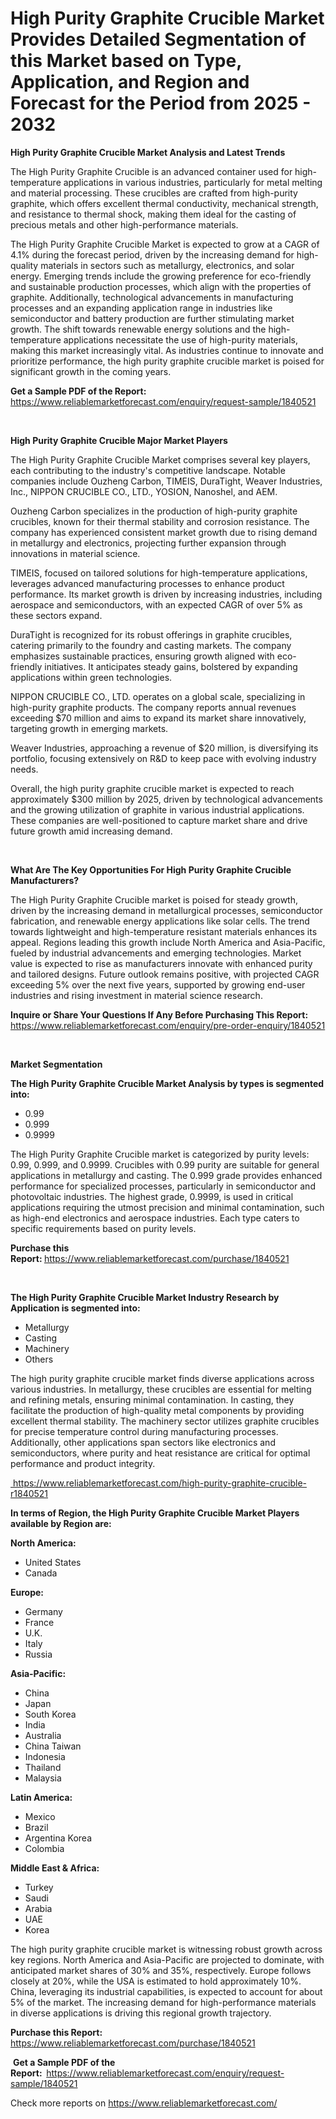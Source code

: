 <p><h1>High Purity Graphite Crucible Market Provides Detailed Segmentation of this Market based on Type, Application, and Region and Forecast for the Period from 2025 - 2032</h1></p><p><strong>High Purity Graphite Crucible Market Analysis and Latest Trends</strong></p>
<p><p>The High Purity Graphite Crucible is an advanced container used for high-temperature applications in various industries, particularly for metal melting and material processing. These crucibles are crafted from high-purity graphite, which offers excellent thermal conductivity, mechanical strength, and resistance to thermal shock, making them ideal for the casting of precious metals and other high-performance materials.</p><p>The High Purity Graphite Crucible Market is expected to grow at a CAGR of 4.1% during the forecast period, driven by the increasing demand for high-quality materials in sectors such as metallurgy, electronics, and solar energy. Emerging trends include the growing preference for eco-friendly and sustainable production processes, which align with the properties of graphite. Additionally, technological advancements in manufacturing processes and an expanding application range in industries like semiconductor and battery production are further stimulating market growth. The shift towards renewable energy solutions and the high-temperature applications necessitate the use of high-purity materials, making this market increasingly vital. As industries continue to innovate and prioritize performance, the high purity graphite crucible market is poised for significant growth in the coming years.</p></p>
<p><strong>Get a Sample PDF of the Report:&nbsp;</strong> <a href="https://www.reliablemarketforecast.com/enquiry/request-sample/1840521?utm_campaign=2516&utm_medium=2&utm_source=Github&utm_content=ia&utm_term=01042025&utm_id=high-purity-graphite-crucible">https://www.reliablemarketforecast.com/enquiry/request-sample/1840521</a></p>
<p>&nbsp;</p>
<p><strong>High Purity Graphite Crucible Major Market Players</strong></p>
<p><p>The High Purity Graphite Crucible Market comprises several key players, each contributing to the industry's competitive landscape. Notable companies include Ouzheng Carbon, TIMEIS, DuraTight, Weaver Industries, Inc., NIPPON CRUCIBLE CO., LTD., YOSION, Nanoshel, and AEM. </p><p>Ouzheng Carbon specializes in the production of high-purity graphite crucibles, known for their thermal stability and corrosion resistance. The company has experienced consistent market growth due to rising demand in metallurgy and electronics, projecting further expansion through innovations in material science.</p><p>TIMEIS, focused on tailored solutions for high-temperature applications, leverages advanced manufacturing processes to enhance product performance. Its market growth is driven by increasing industries, including aerospace and semiconductors, with an expected CAGR of over 5% as these sectors expand.</p><p>DuraTight is recognized for its robust offerings in graphite crucibles, catering primarily to the foundry and casting markets. The company emphasizes sustainable practices, ensuring growth aligned with eco-friendly initiatives. It anticipates steady gains, bolstered by expanding applications within green technologies.</p><p>NIPPON CRUCIBLE CO., LTD. operates on a global scale, specializing in high-purity graphite products. The company reports annual revenues exceeding $70 million and aims to expand its market share innovatively, targeting growth in emerging markets.</p><p>Weaver Industries, approaching a revenue of $20 million, is diversifying its portfolio, focusing extensively on R&D to keep pace with evolving industry needs.</p><p>Overall, the high purity graphite crucible market is expected to reach approximately $300 million by 2025, driven by technological advancements and the growing utilization of graphite in various industrial applications. These companies are well-positioned to capture market share and drive future growth amid increasing demand.</p></p>
<p>&nbsp;</p>
<p><strong>What Are The Key Opportunities For High Purity Graphite Crucible Manufacturers?</strong></p>
<p><p>The High Purity Graphite Crucible market is poised for steady growth, driven by the increasing demand in metallurgical processes, semiconductor fabrication, and renewable energy applications like solar cells. The trend towards lightweight and high-temperature resistant materials enhances its appeal. Regions leading this growth include North America and Asia-Pacific, fueled by industrial advancements and emerging technologies. Market value is expected to rise as manufacturers innovate with enhanced purity and tailored designs. Future outlook remains positive, with projected CAGR exceeding 5% over the next five years, supported by growing end-user industries and rising investment in material science research.</p></p>
<p><strong>Inquire or Share Your Questions If Any Before Purchasing This Report:</strong> <a href="https://www.reliablemarketforecast.com/enquiry/pre-order-enquiry/1840521?utm_campaign=2516&utm_medium=2&utm_source=Github&utm_content=ia&utm_term=01042025&utm_id=high-purity-graphite-crucible">https://www.reliablemarketforecast.com/enquiry/pre-order-enquiry/1840521</a></p>
<p>&nbsp;</p>
<p><strong>Market Segmentation</strong></p>
<p><strong>The High Purity Graphite Crucible Market Analysis by types is segmented into:</strong></p>
<p><ul><li>0.99</li><li>0.999</li><li>0.9999</li></ul></p>
<p><p>The High Purity Graphite Crucible market is categorized by purity levels: 0.99, 0.999, and 0.9999. Crucibles with 0.99 purity are suitable for general applications in metallurgy and casting. The 0.999 grade provides enhanced performance for specialized processes, particularly in semiconductor and photovoltaic industries. The highest grade, 0.9999, is used in critical applications requiring the utmost precision and minimal contamination, such as high-end electronics and aerospace industries. Each type caters to specific requirements based on purity levels.</p></p>
<p><strong>Purchase this Report:&nbsp;</strong><a href="https://www.reliablemarketforecast.com/purchase/1840521?utm_campaign=2516&utm_medium=2&utm_source=Github&utm_content=ia&utm_term=01042025&utm_id=high-purity-graphite-crucible">https://www.reliablemarketforecast.com/purchase/1840521</a></p>
<p>&nbsp;</p>
<p><strong>The High Purity Graphite Crucible Market Industry Research by Application is segmented into:</strong></p>
<p><ul><li>Metallurgy</li><li>Casting</li><li>Machinery</li><li>Others</li></ul></p>
<p><p>The high purity graphite crucible market finds diverse applications across various industries. In metallurgy, these crucibles are essential for melting and refining metals, ensuring minimal contamination. In casting, they facilitate the production of high-quality metal components by providing excellent thermal stability. The machinery sector utilizes graphite crucibles for precise temperature control during manufacturing processes. Additionally, other applications span sectors like electronics and semiconductors, where purity and heat resistance are critical for optimal performance and product integrity.</p></p>
<p><a href="https://www.reliablemarketforecast.com/high-purity-graphite-crucible-r1840521?utm_campaign=2516&utm_medium=2&utm_source=Github&utm_content=ia&utm_term=01042025&utm_id=high-purity-graphite-crucible">&nbsp;https://www.reliablemarketforecast.com/high-purity-graphite-crucible-r1840521</a></p>
<p><strong>In terms of Region, the High Purity Graphite Crucible Market Players available by Region are:</strong></p>
<p>
    <p> <strong> North America: </strong>
        <ul>
            <li>United States</li>
            <li>Canada</li>
        </ul>
        </p> 
    <p> <strong> Europe: </strong>
        <ul>
            <li>Germany</li>
            <li>France</li>
            <li>U.K.</li>
            <li>Italy</li>
            <li>Russia</li>
        </ul>
        </p> 
    <p> <strong> Asia-Pacific: </strong>
        <ul>
            <li>China</li>
            <li>Japan</li>
            <li>South Korea</li>
            <li>India</li>
            <li>Australia</li>
            <li>China Taiwan</li>
            <li>Indonesia</li>
            <li>Thailand</li>
            <li>Malaysia</li>
        </ul>
        </p> 
    <p> <strong> Latin America: </strong>
        <ul>
            <li>Mexico</li>
            <li>Brazil</li>
            <li>Argentina Korea</li>
            <li>Colombia</li>
        </ul>
        </p> 
    <p> <strong> Middle East & Africa: </strong>
        <ul>
            <li>Turkey</li>
            <li>Saudi</li>
            <li>Arabia</li>
            <li>UAE</li>
            <li>Korea</li>
        </ul>
    </p>
    </p>
<p><p>The high purity graphite crucible market is witnessing robust growth across key regions. North America and Asia-Pacific are projected to dominate, with anticipated market shares of 30% and 35%, respectively. Europe follows closely at 20%, while the USA is estimated to hold approximately 10%. China, leveraging its industrial capabilities, is expected to account for about 5% of the market. The increasing demand for high-performance materials in diverse applications is driving this regional growth trajectory.</p></p>
<p><strong>Purchase this Report: </strong><a href="https://www.reliablemarketforecast.com/purchase/1840521?utm_campaign=2516&utm_medium=2&utm_source=Github&utm_content=ia&utm_term=01042025&utm_id=high-purity-graphite-crucible">https://www.reliablemarketforecast.com/purchase/1840521</a></p>
<p>&nbsp;<strong>Get a Sample PDF of the Report:&nbsp;&nbsp;</strong><a href="https://www.reliablemarketforecast.com/enquiry/request-sample/1840521?utm_campaign=2516&utm_medium=2&utm_source=Github&utm_content=ia&utm_term=01042025&utm_id=high-purity-graphite-crucible">https://www.reliablemarketforecast.com/enquiry/request-sample/1840521</a></p>
<p><strong></strong></p>
<p>Check more reports on <a href="https://www.reliablemarketforecast.com/?utm_campaign=2516&utm_medium=2&utm_source=Github&utm_content=ia&utm_term=01042025&utm_id=high-purity-graphite-crucible">https://www.reliablemarketforecast.com/</a></p>